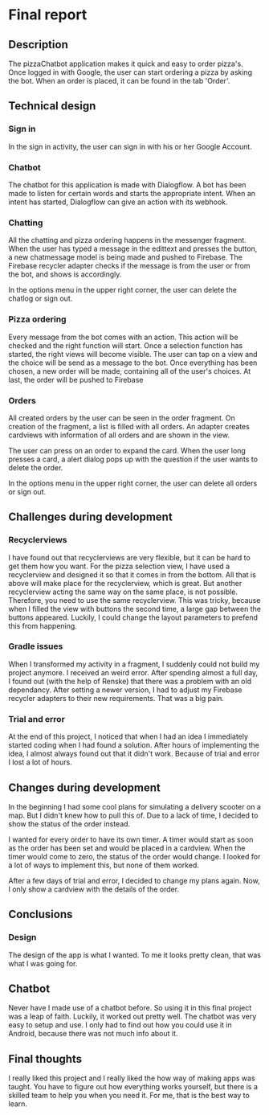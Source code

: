 # Final report

## Description
The pizzaChatbot application makes it quick and easy to order pizza's. Once logged in with Google, the user can start ordering a pizza by asking the bot. When an order is placed, it can be found in the tab 'Order'.

## Technical design

### Sign in
In the sign in activity, the user can sign in with his or her Google Account.

### Chatbot
The chatbot for this application is made with Dialogflow. A bot has been made to listen for certain words and starts the appropriate intent. When an intent has started, Dialogflow can give an action with its webhook.

### Chatting
All the chatting and pizza ordering happens in the messenger fragment. When the user has typed a message in the edittext and presses the button, a new chatmessage model is being made and pushed to Firebase.
The Firebase recycler adapter checks if the message is from the user or from the bot, and shows is accordingly.

In the options menu in the upper right corner, the user can delete the chatlog or sign out.

### Pizza ordering
Every message from the bot comes with an action.
This action will be checked and the right function will start.
Once a selection function has started, the right views will become visible.
The user can tap on a view and the choice will be send as a message to the bot.
Once everything has been chosen, a new order will be made, containing all of the user's choices.
At last, the order will be pushed to Firebase

### Orders
All created orders by the user can be seen in the order fragment.
On creation of the fragment, a list is filled with all orders.
An adapter creates cardviews with information of all orders and are shown in the view.

The user can press on an order to expand the card.
When the user long presses a card, a alert dialog pops up with the question if the user wants to delete the order.

In the options menu in the upper right corner, the user can delete all orders or sign out.

## Challenges during development

### Recyclerviews
I have found out that recyclerviews are very flexible, but it can be hard to get them how you want.
For the pizza selection view, I have used a recyclerview and designed it so that it comes in from the bottom.
All that is above will make place for the recyclerview, which is great.
But another recyclerview acting the same way on the same place, is not possible.
Therefore, you need to use the same recyclerview.
This was tricky, because when I filled the view with buttons the second time, a large gap between the buttons appeared.
Luckily, I could change the layout parameters to prefend this from happening.

### Gradle issues
When I transformed my activity in a fragment, I suddenly could not build my project anymore.
I received an weird error. After spending almost a full day, I found out (with the help of Renske) that there was a problem with an old dependancy.
After setting a newer version, I had to adjust my Firebase recycler adapters to their new requirements.
That was a big pain.

### Trial and error
At the end of this project, I noticed that when I had an idea I immediately started coding when I had found a solution.
After hours of implementing the idea, I almost always found out that it didn't work.
Because of trial and error I lost a lot of hours.

## Changes during development
In the beginning I had some cool plans for simulating a delivery scooter on a map.
But I didn't knew how to pull this of.
Due to a lack of time, I decided to show the status of the order instead.

I wanted for every order to have its own timer.
A timer would start as soon as the order has been set and would be placed in a cardview.
When the timer would come to zero, the status of the order would change.
I looked for a lot of ways to implement this, but none of them worked.

After a few days of trial and error, I decided to change my plans again.
Now, I only show a cardview with the details of the order.

## Conclusions

### Design
The design of the app is what I wanted. To me it looks pretty clean, that was what I was going for.

## Chatbot
Never have I made use of a chatbot before. So using it in this final project was a leap of faith. Luckily, it worked out pretty well. The chatbot was very easy to setup and use.
I only had to find out how you could use it in Android, because there was not much info about it.

## Final thoughts
I really liked this project and I really liked the how way of making apps was taught. 
You have to figure out how everything works yourself, but there is a skilled team to help you when you need it.
For me, that is the best way to learn.
